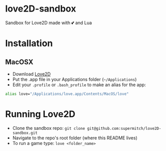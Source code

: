 # love2D-sandbox

Sandbox for Love2D made with 💕 and Lua


# Installation

## MacOSX

* Download [Love2D](https://love2d.org/#download)
* Put the .app file in your Applications folder (`~/Applications`)
* Edit your `.profile` or `.bash_profile` to make an alias for the app:

```bash
alias love="/Applications/love.app/Contents/MacOS/love"
```


# Running Love2D

* Clone the sandbox repo: `git clone git@github.com:supermitch/love2D-sandbox.git`
* Navigate to the repo's root folder (where this README lives)
* To run a game type: `love <folder_name>`
